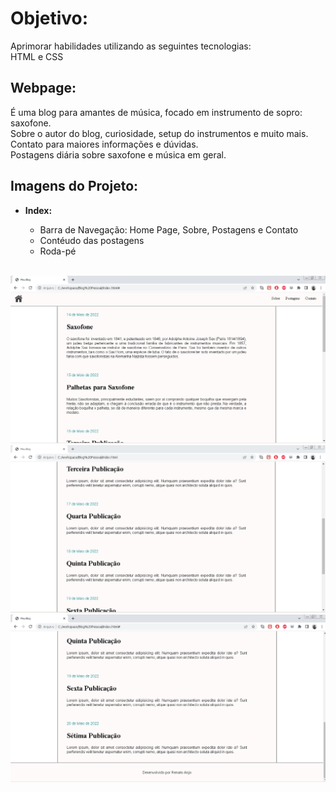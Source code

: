 # Objetivo:
Aprimorar  habilidades utilizando as seguintes tecnologias:<br>
HTML e CSS 

## Webpage: <br>
<p> É uma blog para amantes de música, focado em instrumento de sopro: saxofone.<br>
Sobre o autor do blog, curiosidade, setup do instrumentos e muito mais.<br>
Contato para maiores informações e dúvidas.<br>
Postagens diária sobre saxofone e música em geral.
</p>


## Imagens do Projeto:

<ul>
	<li><strong>Index:</strong></li>
		<ul>		
			<li>Barra de Navegação: Home Page, Sobre, Postagens e Contato</li>
			<li>Contéudo das postagens</li>
			<li>Roda-pé</li>
		</ul> <br>
</ul>	
<img src="./src/home.png">
<img src="./src/home2.png">
<img src="./src/home3.png">
